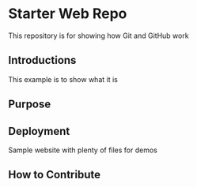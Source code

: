 # Starter Web Repo

This repository is for showing how Git and GitHub work

## Introductions

This example is to show what it is

## Purpose

## Deployment

Sample website with plenty of files for demos

## How to Contribute